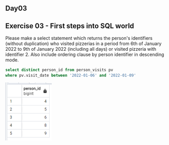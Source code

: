 ## Day03

## Exercise 03 - First steps into SQL world

Please make a select statement which returns the person's identifiers (without duplication) who visited pizzerias in a period from 6th of January 2022 to 9th of January 2022 (including all days) or visited pizzeria with identifier 2. Also include ordering clause by person identifier in descending mode.

```sql
select distinct person_id from person_visits pv
where pv.visit_date between '2022-01-06' and '2022-01-09'
```
![alt text](image.png)